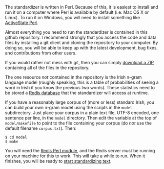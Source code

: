 
The standardizer is written in Perl.  Because of this, it is
easiest to install and run it on a computer where Perl is available
by default (i.e. Mac OS X or Linux). To run it on Windows, you will
need to install something like [ActiveState Perl](http://www.activestate.com/activeperl).

Almost everything you need to run the standardizer is contained
in this github repository.  I recommend strongly that you access the code
and data files by installing a git client and cloning the repository
to your computer.  By doing so, you will be able to 
keep up with the latest development, bug fixes, and contributions
from other users.

If you would rather not mess with git, then you can simply
[download a ZIP](https://github.com/kscanne/caighdean/archive/master.zip)
containing all of the files in the repository.

The one resource _not_ contained in the repository is the Irish n-gram language model (roughly speaking, this is a table of probabilities of seeing a word in Irish if you know the previous two words). These statistics need to be stored a [Redis database](http://redis.io/) that the standardizer will access at runtime.

If you have a reasonably large corpus of (more or less) standard Irish, you can build your own n-gram model using the scripts in the `model` subdirectory. Just place your corpus in a plain text file, UTF-8 encoded, one sentence per line, in the `model` directory. Then edit the variable at the top of `model/makefile` to point to the file containing your corpus (do *not* use the default filename `corpus.txt`). Then:

	$ cd model
	$ make

You will need the [Redis Perl module](http://search.cpan.org/dist/Redis/), and the Redis server must be running on your machine for this to work.  This will take a while to run.  When it finishes, you will be ready to [start standardizing text](https://github.com/kscanne/caighdean/blob/master/USAGE.md).
